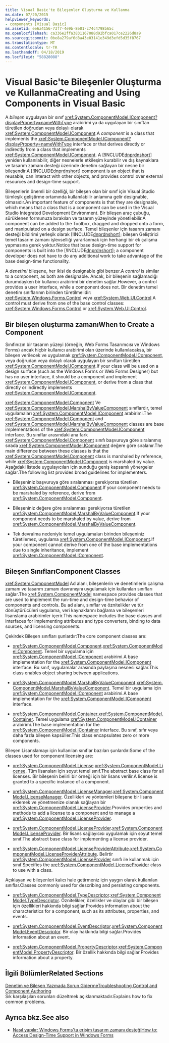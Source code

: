 ```yaml
---
title: Visual Basic'te Bileşenler Oluşturma ve Kullanma
ms.date: 07/20/2015
helpviewer_keywords:
- components [Visual Basic]
ms.assetid: ee6a4156-73f7-4e9b-8e01-c74c4798b65c
ms.openlocfilehash: ca336e2ffa3831167088d92bfca017ce2226d8a9
ms.sourcegitcommit: 0be8a279af6d8a43e03141e349d3efd5d35f8767
ms.translationtype: MT
ms.contentlocale: tr-TR
ms.lasthandoff: 04/18/2019
ms.locfileid: "58828088"
---
```

# <a name="creating-and-using-components-in-visual-basic"></a><span data-ttu-id="f013a-102">Visual Basic'te Bileşenler Oluşturma ve Kullanma</span><span class="sxs-lookup"><span data-stu-id="f013a-102">Creating and Using Components in Visual Basic</span></span>
<span data-ttu-id="f013a-103">A *bileşen* uygulayan bir sınıf <xref:System.ComponentModel.IComponent?displayProperty=nameWithType> arabirimi ya da uygulayan bir sınıftan türetilen doğrudan veya dolaylı olarak <xref:System.ComponentModel.IComponent>.</span><span class="sxs-lookup"><span data-stu-id="f013a-103">A *component* is a class that implements the <xref:System.ComponentModel.IComponent?displayProperty=nameWithType> interface or that derives directly or indirectly from a class that implements <xref:System.ComponentModel.IComponent>.</span></span> <span data-ttu-id="f013a-104">A [!INCLUDE[dnprdnshort](~/includes/dnprdnshort-md.md)] yeniden kullanılabilir, diğer nesnelerle etkileşim kurabilir ve dış kaynaklara ve tasarım zamanı desteği üzerinde denetim sağlayan bir nesne bir bileşendir.</span><span class="sxs-lookup"><span data-stu-id="f013a-104">A [!INCLUDE[dnprdnshort](~/includes/dnprdnshort-md.md)] component is an object that is reusable, can interact with other objects, and provides control over external resources and design-time support.</span></span>  
  
 <span data-ttu-id="f013a-105">Bileşenlerin önemli bir özelliği, bir bileşen olan bir sınıf için Visual Studio tümleşik geliştirme ortamında kullanılabilir anlamına gelir designable, olmasıdır.</span><span class="sxs-lookup"><span data-stu-id="f013a-105">An important feature of components is that they are designable, which means that a class that is a component can be used in the Visual Studio Integrated Development Environment.</span></span> <span data-ttu-id="f013a-106">Bir bileşen araç çubuğu, sürüklenen formunuza bırakılan ve tasarım yüzeyinde yönetilebilir.</span><span class="sxs-lookup"><span data-stu-id="f013a-106">A component can be added to the Toolbox, dragged and dropped onto a form, and manipulated on a design surface.</span></span> <span data-ttu-id="f013a-107">Temel bileşenler için tasarım zamanı desteği bildirimi yerleşik olarak [!INCLUDE[dnprdnshort](~/includes/dnprdnshort-md.md)]; bileşen Geliştirici temel tasarım zamanı işlevselliği yararlanmak için herhangi bir ek çalışma yapmasına gerek yoktur.</span><span class="sxs-lookup"><span data-stu-id="f013a-107">Notice that base design-time support for components is built into the [!INCLUDE[dnprdnshort](~/includes/dnprdnshort-md.md)]; a component developer does not have to do any additional work to take advantage of the base design-time functionality.</span></span>  
  
 <span data-ttu-id="f013a-108">A *denetimi* bileşene, her ikisi de designable gibi benzer.</span><span class="sxs-lookup"><span data-stu-id="f013a-108">A *control* is similar to a component, as both are designable.</span></span> <span data-ttu-id="f013a-109">Ancak, bir bileşenin sağlamadığı durumdayken bir kullanıcı arabirimi bir denetim sağlar.</span><span class="sxs-lookup"><span data-stu-id="f013a-109">However, a control provides a user interface, while a component does not.</span></span> <span data-ttu-id="f013a-110">Bir denetim temel denetim sınıflarının birinden türetilmelidir: <xref:System.Windows.Forms.Control> veya <xref:System.Web.UI.Control>.</span><span class="sxs-lookup"><span data-stu-id="f013a-110">A control must derive from one of the base control classes: <xref:System.Windows.Forms.Control> or <xref:System.Web.UI.Control>.</span></span>  
  
## <a name="when-to-create-a-component"></a><span data-ttu-id="f013a-111">Bir bileşen oluşturma zamanı</span><span class="sxs-lookup"><span data-stu-id="f013a-111">When to Create a Component</span></span>  
 <span data-ttu-id="f013a-112">Sınıfınızın bir tasarım yüzeyi (örneğin, Web Forms Tasarımcısı ve Windows Forms) ancak hiçbir kullanıcı arabirimi olan üzerinde kullanılacaksa, bir bileşen verilecek ve uygulamak <xref:System.ComponentModel.IComponent>, veya doğrudan veya dolaylı olarak uygulayan bir sınıftan türetilen <xref:System.ComponentModel.IComponent>.</span><span class="sxs-lookup"><span data-stu-id="f013a-112">If your class will be used on a design surface (such as the Windows Forms or Web Forms Designer) but has no user interface, it should be a component and implement <xref:System.ComponentModel.IComponent>, or derive from a class that directly or indirectly implements <xref:System.ComponentModel.IComponent>.</span></span>  
  
 <span data-ttu-id="f013a-113"><xref:System.ComponentModel.Component> Ve <xref:System.ComponentModel.MarshalByValueComponent> sınıflardır, temel uygulamaları <xref:System.ComponentModel.IComponent> arabirimi.</span><span class="sxs-lookup"><span data-stu-id="f013a-113">The <xref:System.ComponentModel.Component> and <xref:System.ComponentModel.MarshalByValueComponent> classes are base implementations of the <xref:System.ComponentModel.IComponent> interface.</span></span> <span data-ttu-id="f013a-114">Bu sınıflar arasındaki ana fark <xref:System.ComponentModel.Component> sınıfı başvuruya göre sıralanmış sırada <xref:System.ComponentModel.IComponent> değere göre sıralanır.</span><span class="sxs-lookup"><span data-stu-id="f013a-114">The main difference between these classes is that the <xref:System.ComponentModel.Component> class is marshaled by reference, while <xref:System.ComponentModel.IComponent> is marshaled by value.</span></span> <span data-ttu-id="f013a-115">Aşağıdaki listede uygulayıcıları için sunduğu geniş kapsamlı yönergeler sağlar.</span><span class="sxs-lookup"><span data-stu-id="f013a-115">The following list provides broad guidelines for implementers.</span></span>  
  
-   <span data-ttu-id="f013a-116">Bileşeniniz başvuruya göre sıralanması gerekiyorsa türetilen <xref:System.ComponentModel.Component>.</span><span class="sxs-lookup"><span data-stu-id="f013a-116">If your component needs to be marshaled by reference, derive from <xref:System.ComponentModel.Component>.</span></span>  
  
-   <span data-ttu-id="f013a-117">Bileşeniniz değere göre sıralanması gerekiyorsa türetilen <xref:System.ComponentModel.MarshalByValueComponent>.</span><span class="sxs-lookup"><span data-stu-id="f013a-117">If your component needs to be marshaled by value, derive from <xref:System.ComponentModel.MarshalByValueComponent>.</span></span>  
  
-   <span data-ttu-id="f013a-118">Tek devralma nedeniyle temel uygulamaları birinden bileşeniniz türetilemez, uygulama <xref:System.ComponentModel.IComponent>.</span><span class="sxs-lookup"><span data-stu-id="f013a-118">If your component cannot derive from one of the base implementations due to single inheritance, implement <xref:System.ComponentModel.IComponent>.</span></span>  
  
## <a name="component-classes"></a><span data-ttu-id="f013a-119">Bileşen Sınıfları</span><span class="sxs-lookup"><span data-stu-id="f013a-119">Component Classes</span></span>  
 <span data-ttu-id="f013a-120"><xref:System.ComponentModel> Ad alanı, bileşenlerin ve denetimlerin çalışma zamanı ve tasarım zamanı davranışını uygulamak için kullanılan sınıfları sağlar.</span><span class="sxs-lookup"><span data-stu-id="f013a-120">The <xref:System.ComponentModel> namespace provides classes that are used to implement the run-time and design-time behavior of components and controls.</span></span> <span data-ttu-id="f013a-121">Bu ad alanı, sınıflar ve öznitelikler ve tür dönüştürücüleri uygulama, veri kaynaklarını bağlama ve bileşenleri lisanslama arabirimler içerir.</span><span class="sxs-lookup"><span data-stu-id="f013a-121">This namespace includes the base classes and interfaces for implementing attributes and type converters, binding to data sources, and licensing components.</span></span>  
  
 <span data-ttu-id="f013a-122">Çekirdek Bileşen sınıfları şunlardır:</span><span class="sxs-lookup"><span data-stu-id="f013a-122">The core component classes are:</span></span>  
  
-   <span data-ttu-id="f013a-123"><xref:System.ComponentModel.Component>.</span><span class="sxs-lookup"><span data-stu-id="f013a-123"><xref:System.ComponentModel.Component>.</span></span> <span data-ttu-id="f013a-124">Temel bir uygulama için <xref:System.ComponentModel.IComponent> arabirimi.</span><span class="sxs-lookup"><span data-stu-id="f013a-124">A base implementation for the <xref:System.ComponentModel.IComponent> interface.</span></span> <span data-ttu-id="f013a-125">Bu sınıf, uygulamalar arasında paylaşma nesnesi sağlar.</span><span class="sxs-lookup"><span data-stu-id="f013a-125">This class enables object sharing between applications.</span></span>  
  
-   <span data-ttu-id="f013a-126"><xref:System.ComponentModel.MarshalByValueComponent>.</span><span class="sxs-lookup"><span data-stu-id="f013a-126"><xref:System.ComponentModel.MarshalByValueComponent>.</span></span> <span data-ttu-id="f013a-127">Temel bir uygulama için <xref:System.ComponentModel.IComponent> arabirimi.</span><span class="sxs-lookup"><span data-stu-id="f013a-127">A base implementation for the <xref:System.ComponentModel.IComponent> interface.</span></span>  
  
-   <span data-ttu-id="f013a-128"><xref:System.ComponentModel.Container>.</span><span class="sxs-lookup"><span data-stu-id="f013a-128"><xref:System.ComponentModel.Container>.</span></span> <span data-ttu-id="f013a-129">Temel uygulama <xref:System.ComponentModel.IContainer> arabirimi.</span><span class="sxs-lookup"><span data-stu-id="f013a-129">The base implementation for the <xref:System.ComponentModel.IContainer> interface.</span></span> <span data-ttu-id="f013a-130">Bu sınıf, sıfır veya daha fazla bileşen kapsüller.</span><span class="sxs-lookup"><span data-stu-id="f013a-130">This class encapsulates zero or more components.</span></span>  
  
 <span data-ttu-id="f013a-131">Bileşen Lisanslamayı için kullanılan sınıflar bazıları şunlardır:</span><span class="sxs-lookup"><span data-stu-id="f013a-131">Some of the classes used for component licensing are:</span></span>  
  
-   <span data-ttu-id="f013a-132"><xref:System.ComponentModel.License>.</span><span class="sxs-lookup"><span data-stu-id="f013a-132"><xref:System.ComponentModel.License>.</span></span> <span data-ttu-id="f013a-133">Tüm lisansları için soyut temel sınıf.</span><span class="sxs-lookup"><span data-stu-id="f013a-133">The abstract base class for all licenses.</span></span> <span data-ttu-id="f013a-134">Bir bileşenin belirli bir örneği için bir lisans verilir.</span><span class="sxs-lookup"><span data-stu-id="f013a-134">A license is granted to a specific instance of a component.</span></span>  
  
-   <span data-ttu-id="f013a-135"><xref:System.ComponentModel.LicenseManager>.</span><span class="sxs-lookup"><span data-stu-id="f013a-135"><xref:System.ComponentModel.LicenseManager>.</span></span> <span data-ttu-id="f013a-136">Özellikleri ve yöntemleri bileşene bir lisans eklemek ve yönetmenize olanak sağlayan bir <xref:System.ComponentModel.LicenseProvider>.</span><span class="sxs-lookup"><span data-stu-id="f013a-136">Provides properties and methods to add a license to a component and to manage a <xref:System.ComponentModel.LicenseProvider>.</span></span>  
  
-   <span data-ttu-id="f013a-137"><xref:System.ComponentModel.LicenseProvider>.</span><span class="sxs-lookup"><span data-stu-id="f013a-137"><xref:System.ComponentModel.LicenseProvider>.</span></span> <span data-ttu-id="f013a-138">Bir lisans sağlayıcısı uygulamak için soyut temel sınıf.</span><span class="sxs-lookup"><span data-stu-id="f013a-138">The abstract base class for implementing a license provider.</span></span>  
  
-   <span data-ttu-id="f013a-139"><xref:System.ComponentModel.LicenseProviderAttribute>.</span><span class="sxs-lookup"><span data-stu-id="f013a-139"><xref:System.ComponentModel.LicenseProviderAttribute>.</span></span> <span data-ttu-id="f013a-140">Belirtir <xref:System.ComponentModel.LicenseProvider> sınıfı ile kullanmak için sınıf.</span><span class="sxs-lookup"><span data-stu-id="f013a-140">Specifies the <xref:System.ComponentModel.LicenseProvider> class to use with a class.</span></span>  
  
 <span data-ttu-id="f013a-141">Açıklayan ve bileşenleri kalıcı hale getirmeniz için yaygın olarak kullanılan sınıflar.</span><span class="sxs-lookup"><span data-stu-id="f013a-141">Classes commonly used for describing and persisting components.</span></span>  
  
-   <span data-ttu-id="f013a-142"><xref:System.ComponentModel.TypeDescriptor>.</span><span class="sxs-lookup"><span data-stu-id="f013a-142"><xref:System.ComponentModel.TypeDescriptor>.</span></span> <span data-ttu-id="f013a-143">Öznitelikler, özellikler ve olaylar gibi bir bileşen için özellikleri hakkında bilgi sağlar.</span><span class="sxs-lookup"><span data-stu-id="f013a-143">Provides information about the characteristics for a component, such as its attributes, properties, and events.</span></span>  
  
-   <span data-ttu-id="f013a-144"><xref:System.ComponentModel.EventDescriptor>.</span><span class="sxs-lookup"><span data-stu-id="f013a-144"><xref:System.ComponentModel.EventDescriptor>.</span></span> <span data-ttu-id="f013a-145">Bir olay hakkında bilgi sağlar.</span><span class="sxs-lookup"><span data-stu-id="f013a-145">Provides information about an event.</span></span>  
  
-   <span data-ttu-id="f013a-146"><xref:System.ComponentModel.PropertyDescriptor>.</span><span class="sxs-lookup"><span data-stu-id="f013a-146"><xref:System.ComponentModel.PropertyDescriptor>.</span></span> <span data-ttu-id="f013a-147">Bir özellik hakkında bilgi sağlar.</span><span class="sxs-lookup"><span data-stu-id="f013a-147">Provides information about a property.</span></span>  
  
## <a name="related-sections"></a><span data-ttu-id="f013a-148">İlgili Bölümler</span><span class="sxs-lookup"><span data-stu-id="f013a-148">Related Sections</span></span>  
 [<span data-ttu-id="f013a-149">Denetim ve Bileşen Yazmada Sorun Giderme</span><span class="sxs-lookup"><span data-stu-id="f013a-149">Troubleshooting Control and Component Authoring</span></span>](../../framework/winforms/controls/troubleshooting-control-and-component-authoring.md)  
 <span data-ttu-id="f013a-150">Sık karşılaşılan sorunları düzeltmek açıklanmaktadır.</span><span class="sxs-lookup"><span data-stu-id="f013a-150">Explains how to fix common problems.</span></span>  
  
## <a name="see-also"></a><span data-ttu-id="f013a-151">Ayrıca bkz.</span><span class="sxs-lookup"><span data-stu-id="f013a-151">See also</span></span>

- [<span data-ttu-id="f013a-152">Nasıl yapılır: Windows Forms'ta erişim tasarım zamanı desteği</span><span class="sxs-lookup"><span data-stu-id="f013a-152">How to: Access Design-Time Support in Windows Forms</span></span>](../../framework/winforms/controls/developing-windows-forms-controls-at-design-time.md)
